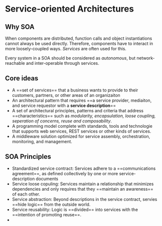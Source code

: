 # Service-oriented Architectures

## Why SOA

When components are distributed, function calls and object instantiations cannot always be used directly. Therefore, components have to interact in more loosely-coupled ways. *Services* are often used for this.

Every system in a SOA should be considered as _autonomous_, but network-reachable and inter-operable through services.

## Core ideas

* A ==set of services== that a business wants to provide to their customers, partners, or other areas of an organizaiton
* An architectural pattern that requires ==a service provider, mediaiton, and service requestor with a **service description**==
* A set of architectural principles, patterns and criteria that address ==characteristics== such as _modularity, encapsulation, loose coupling, seperation of concerns, reuse and composability_.
* A programming model complete with standards, tools and technologie that supports web services, REST services or other kinds of services.
* A middleware solution optimized for service assembly, orchestration, monitoring, and management.

## SOA Principles

* Standardized service contract: Services adhere to a ==communications agreement==, as defined collectively by one or more service-description documents
* Service loose copuling: Services maintain a relationship that minimizes dependencies and only requires that they ==maintain an awareness== of each other.
* Service abstraction: Beyond descriptions in the service contract, servies ==hide logic== from the outside world.
* Service reusability: Logic is ==divided== into services with the ==intention of promoting reuse==.
* 